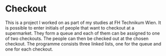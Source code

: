 # Checkout
This is a project I worked on as part of my studies at FH Technikum Wien.
It is possible to enter initials of people that want to checkout at a supermarket.
They form a queue and each of them can be assigned to one of two checkouts.
The people can then be checked out at the chosen checkout.
The programme consists three linked lists, one for the queue and one for each checkout.
